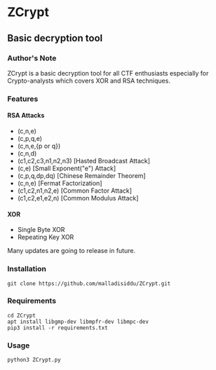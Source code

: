 # ZCrypt
## Basic decryption tool

### Author's Note
ZCrypt is a basic decryption tool for all CTF enthusiasts especially for Crypto-analysts which covers XOR and RSA techniques. 
### Features
  #### RSA Attacks
  * (c,n,e)
  * (c,p,q,e)
  * (c,n,e,{p or q})
  * (c,n,d)
  * (c1,c2,c3,n1,n2,n3)   [Hasted Broadcast Attack]
  * (c,e)                 [Small Exponent("e") Attack]
  * (c,p,q,dp,dq)         [Chinese Remainder Theorem]
  * (c,n,e)               [Fermat Factorization]
  * (c1,c2,n1,n2,e)       [Common Factor Attack]
  * (c1,c2,e1,e2,n)       [Common Modulus Attack]
  
  #### XOR
  * Single Byte XOR
  * Repeating Key XOR

Many updates are going to release in future.

### Installation
```
git clone https://github.com/malladisiddu/ZCrypt.git
```
### Requirements
```
cd ZCrypt
apt install libgmp-dev libmpfr-dev libmpc-dev
pip3 install -r requirements.txt 
```
### Usage
```
python3 ZCrypt.py
``` 
